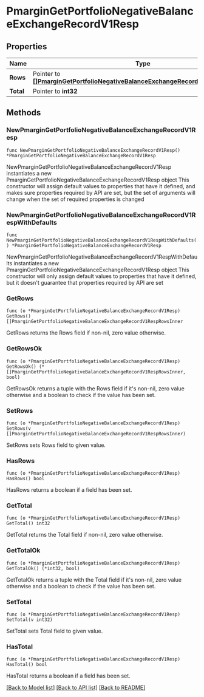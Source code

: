 # PmarginGetPortfolioNegativeBalanceExchangeRecordV1Resp

## Properties

Name | Type | Description | Notes
------------ | ------------- | ------------- | -------------
**Rows** | Pointer to [**[]PmarginGetPortfolioNegativeBalanceExchangeRecordV1RespRowsInner**](PmarginGetPortfolioNegativeBalanceExchangeRecordV1RespRowsInner.md) |  | [optional] 
**Total** | Pointer to **int32** |  | [optional] 

## Methods

### NewPmarginGetPortfolioNegativeBalanceExchangeRecordV1Resp

`func NewPmarginGetPortfolioNegativeBalanceExchangeRecordV1Resp() *PmarginGetPortfolioNegativeBalanceExchangeRecordV1Resp`

NewPmarginGetPortfolioNegativeBalanceExchangeRecordV1Resp instantiates a new PmarginGetPortfolioNegativeBalanceExchangeRecordV1Resp object
This constructor will assign default values to properties that have it defined,
and makes sure properties required by API are set, but the set of arguments
will change when the set of required properties is changed

### NewPmarginGetPortfolioNegativeBalanceExchangeRecordV1RespWithDefaults

`func NewPmarginGetPortfolioNegativeBalanceExchangeRecordV1RespWithDefaults() *PmarginGetPortfolioNegativeBalanceExchangeRecordV1Resp`

NewPmarginGetPortfolioNegativeBalanceExchangeRecordV1RespWithDefaults instantiates a new PmarginGetPortfolioNegativeBalanceExchangeRecordV1Resp object
This constructor will only assign default values to properties that have it defined,
but it doesn't guarantee that properties required by API are set

### GetRows

`func (o *PmarginGetPortfolioNegativeBalanceExchangeRecordV1Resp) GetRows() []PmarginGetPortfolioNegativeBalanceExchangeRecordV1RespRowsInner`

GetRows returns the Rows field if non-nil, zero value otherwise.

### GetRowsOk

`func (o *PmarginGetPortfolioNegativeBalanceExchangeRecordV1Resp) GetRowsOk() (*[]PmarginGetPortfolioNegativeBalanceExchangeRecordV1RespRowsInner, bool)`

GetRowsOk returns a tuple with the Rows field if it's non-nil, zero value otherwise
and a boolean to check if the value has been set.

### SetRows

`func (o *PmarginGetPortfolioNegativeBalanceExchangeRecordV1Resp) SetRows(v []PmarginGetPortfolioNegativeBalanceExchangeRecordV1RespRowsInner)`

SetRows sets Rows field to given value.

### HasRows

`func (o *PmarginGetPortfolioNegativeBalanceExchangeRecordV1Resp) HasRows() bool`

HasRows returns a boolean if a field has been set.

### GetTotal

`func (o *PmarginGetPortfolioNegativeBalanceExchangeRecordV1Resp) GetTotal() int32`

GetTotal returns the Total field if non-nil, zero value otherwise.

### GetTotalOk

`func (o *PmarginGetPortfolioNegativeBalanceExchangeRecordV1Resp) GetTotalOk() (*int32, bool)`

GetTotalOk returns a tuple with the Total field if it's non-nil, zero value otherwise
and a boolean to check if the value has been set.

### SetTotal

`func (o *PmarginGetPortfolioNegativeBalanceExchangeRecordV1Resp) SetTotal(v int32)`

SetTotal sets Total field to given value.

### HasTotal

`func (o *PmarginGetPortfolioNegativeBalanceExchangeRecordV1Resp) HasTotal() bool`

HasTotal returns a boolean if a field has been set.


[[Back to Model list]](../README.md#documentation-for-models) [[Back to API list]](../README.md#documentation-for-api-endpoints) [[Back to README]](../README.md)


